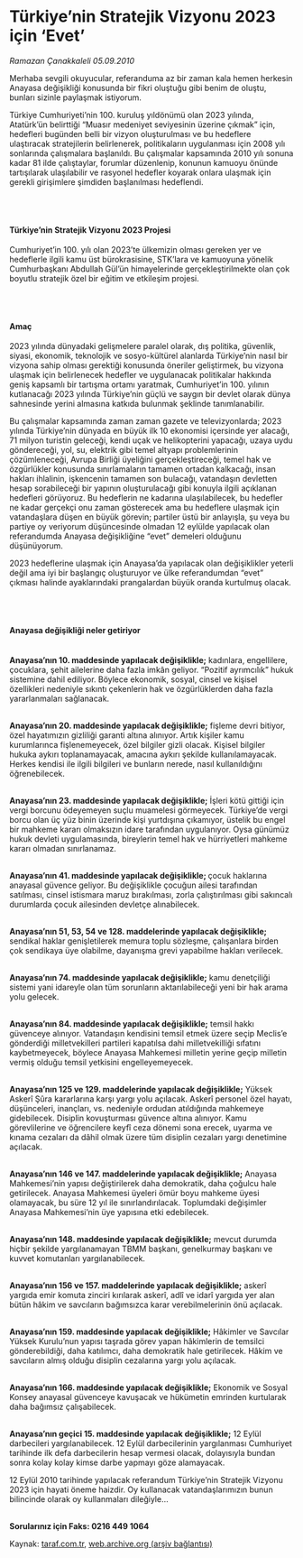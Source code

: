 # Türkiye’nin Stratejik Vizyonu 2023 için ‘Evet’

*Ramazan Çanakkaleli 05.09.2010*

<div class="yazi"><p>Merhaba sevgili okuyucular, referanduma az bir zaman kala hemen herkesin Anayasa değişikliği konusunda bir fikri oluştuğu gibi benim de oluştu, bunları sizinle paylaşmak istiyorum.</p>
<p>Türkiye Cumhuriyeti’nin 100. kuruluş yıldönümü olan 2023 yılında, Atatürk’ün belirttiği “Muasır medeniyet seviyesinin üzerine çıkmak” için, hedefleri bugünden belli bir vizyon oluşturulması ve bu hedeflere ulaştıracak stratejilerin belirlenerek, politikaların uygulanması için 2008 yılı sonlarında çalışmalara başlanıldı. Bu çalışmalar kapsamında 2010 yılı sonuna kadar 81 ilde çalıştaylar, forumlar düzenlenip, konunun kamuoyu önünde tartışılarak ulaşılabilir ve rasyonel hedefler koyarak onlara ulaşmak için gerekli girişimlere şimdiden başlanılması hedeflendi.</p>
<p><b> </b></p>
<h4><br/>Türkiye’nin Stratejik Vizyonu 2023 Projesi </h4>
<p>Cumhuriyet’in 100. yılı olan 2023’te ülkemizin olması gereken yer ve hedeflerle ilgili kamu üst bürokrasisine, STK’lara ve kamuoyuna yönelik Cumhurbaşkanı Abdullah Gül’ün himayelerinde<b> </b>gerçekleştirilmekte olan çok boyutlu stratejik özel bir eğitim ve etkileşim projesi.</p>
<p><b> </b></p>
<h4><br/>Amaç</h4>
<p>2023 yılında dünyadaki gelişmelere paralel olarak, dış politika, güvenlik, siyasi, ekonomik, teknolojik ve sosyo-kültürel alanlarda Türkiye’nin nasıl bir vizyona sahip olması gerektiği konusunda öneriler geliştirmek, bu vizyona ulaşmak için belirlenecek hedefler ve uygulanacak politikalar hakkında geniş kapsamlı bir tartışma ortamı yaratmak, Cumhuriyet’in 100. yılının kutlanacağı 2023 yılında Türkiye’nin güçlü ve saygın bir devlet olarak dünya sahnesinde yerini almasına katkıda bulunmak şeklinde tanımlanabilir.</p>
<p>Bu çalışmalar kapsamında zaman zaman gazete ve televizyonlarda; 2023 yılında Türkiye’nin dünyada en büyük ilk 10 ekonomisi içersinde yer alacağı, 71 milyon turistin geleceği, kendi uçak ve helikopterini yapacağı, uzaya uydu göndereceği, yol, su, elektrik gibi temel altyapı problemlerinin çözümleneceği, Avrupa Birliği üyeliğini gerçekleştireceği, temel hak ve özgürlükler konusunda sınırlamaların tamamen ortadan kalkacağı, insan hakları ihlalinin, işkencenin tamamen son bulacağı, vatandaşın devletten hesap sorabileceği bir yapının oluşturulacağı gibi konuyla ilgili açıklanan hedefleri görüyoruz. Bu hedeflerin ne kadarına ulaşılabilecek, bu hedefler ne kadar gerçekçi onu zaman gösterecek ama bu hedeflere ulaşmak için vatandaşlara düşen en büyük görevin; partiler üstü bir anlayışla, şu veya bu partiye oy veriyorum düşüncesinde olmadan 12 eylülde yapılacak olan referandumda Anayasa değişikliğine “evet” demeleri olduğunu düşünüyorum.</p>
<p>2023 hedeflerine ulaşmak için Anayasa’da yapılacak olan değişiklikler yeterli değil ama iyi bir başlangıç oluşturuyor ve ülke referandumdan “evet” çıkması halinde ayaklarındaki prangalardan büyük oranda kurtulmuş olacak.</p>
<p><b> </b></p>
<h4><br/>Anayasa değişikliği neler getiriyor</h4>
<p><b><br/>Anayasa’nın 10. maddesinde yapılacak değişiklikle;</b> kadınlara, engellilere, çocuklara, şehit ailelerine daha fazla imkân geliyor. “Pozitif ayrımcılık” hukuk sistemine dahil ediliyor. Böylece ekonomik, sosyal, cinsel ve kişisel özellikleri nedeniyle sıkıntı çekenlerin hak ve özgürlüklerden daha fazla yararlanmaları sağlanacak.</p>
<p><b><br/>Anayasa’nın 20. maddesinde yapılacak değişiklikle;</b> fişleme devri bitiyor, özel hayatımızın gizliliği garanti altına alınıyor. Artık kişiler kamu kurumlarınca fişlenemeyecek, özel bilgiler gizli olacak. Kişisel bilgiler hukuka aykırı toplanamayacak, amacına aykırı şekilde kullanılamayacak. Herkes kendisi ile ilgili bilgileri ve bunların nerede, nasıl kullanıldığını öğrenebilecek.</p>
<p><b><br/>Anayasa’nın 23. maddesinde yapılacak değişiklikle;</b> İşleri kötü gittiği için vergi borcunu ödeyemeyen suçlu muamelesi görmeyecek. Türkiye’de vergi borcu olan üç yüz binin üzerinde kişi yurtdışına çıkamıyor, üstelik bu engel bir mahkeme kararı olmaksızın idare tarafından uygulanıyor. Oysa günümüz hukuk devleti uygulamasında, bireylerin temel hak ve hürriyetleri mahkeme kararı olmadan sınırlanamaz.</p>
<p><b><br/>Anayasa’nın 41. maddesinde yapılacak değişiklikle;<i> </i></b>çocuk haklarına anayasal güvence geliyor. Bu değişiklikle çocuğun ailesi tarafından satılması, cinsel istismara maruz bırakılması, zorla çalıştırılması gibi sakıncalı durumlarda çocuk ailesinden devletçe alınabilecek.</p>
<p><b><br/>Anayasa’nın 51, 53, 54 ve 128. maddelerinde yapılacak değişiklikle;</b> sendikal haklar genişletilerek memura toplu sözleşme, çalışanlara birden çok sendikaya üye olabilme, dayanışma grevi yapabilme hakları verilecek.</p>
<p><b><br/>Anayasa’nın 74. maddesinde yapılacak değişiklikle;</b> kamu denetçiliği sistemi yani idareyle olan tüm sorunların aktarılabileceği yeni bir hak arama yolu gelecek.</p>
<p><b><br/>Anayasa’nın 84. maddesinde yapılacak değişiklikle;</b> temsil hakkı güvenceye alınıyor. Vatandaşın kendisini temsil etmek üzere seçip Meclis’e gönderdiği milletvekilleri partileri kapatılsa dahi milletvekilliği sıfatını kaybetmeyecek, böylece Anayasa Mahkemesi milletin yerine geçip milletin vermiş olduğu temsil yetkisini engelleyemeyecek.</p>
<p><b><br/>Anayasa’nın 125 ve 129. maddelerinde yapılacak değişiklikle;</b> Yüksek Askerî Şûra kararlarına karşı yargı yolu açılacak. Askerî personel özel hayatı, düşünceleri, inançları, vs. nedeniyle ordudan atıldığında mahkemeye gidebilecek. Disiplin kovuşturması güvence altına alınıyor. Kamu görevlilerine ve öğrencilere keyfî ceza dönemi sona erecek, uyarma ve kınama cezaları da dâhil olmak üzere tüm disiplin cezaları yargı denetimine açılacak.</p>
<p><b><br/>Anayasa’nın 146 ve 147. maddelerinde yapılacak değişiklikle;</b> Anayasa Mahkemesi’nin yapısı değiştirilerek daha demokratik, daha çoğulcu hale getirilecek. Anayasa Mahkemesi üyeleri ömür boyu mahkeme üyesi olamayacak, bu süre 12 yıl ile sınırlandırılacak. Toplumdaki değişimler Anayasa Mahkemesi’nin üye yapısına etki edebilecek.</p>
<p><b><br/>Anayasa’nın 148. maddesinde yapılacak değişiklikle;</b> mevcut durumda hiçbir şekilde yargılanamayan TBMM başkanı, genelkurmay başkanı ve kuvvet komutanları yargılanabilecek.</p>
<p><b><br/>Anayasa’nın 156 ve 157. maddelerinde yapılacak değişiklikle;</b> askerî yargıda emir komuta zinciri kırılarak askerî, adlî ve idarî yargıda yer alan bütün hâkim ve savcıların bağımsızca karar verebilmelerinin önü açılacak.</p>
<p><b><br/>Anayasa’nın 159. maddesinde yapılacak değişiklikle;</b> Hâkimler ve Savcılar Yüksek Kurulu’nun yapısı taşrada görev yapan hâkimlerin de temsilci gönderebildiği, daha katılımcı, daha demokratik hale getirilecek. Hâkim ve savcıların almış olduğu disiplin cezalarına yargı yolu açılacak.</p>
<p><b><br/>Anayasa’nın 166. maddesinde yapılacak değişiklikle;</b> Ekonomik ve Sosyal Konsey anayasal güvenceye kavuşacak ve hükümetin emrinden kurtularak daha bağımsız çalışabilecek.</p>
<p><b><br/>Anayasa’nın geçici 15. maddesinde yapılacak değişiklikle;</b> 12 Eylül darbecileri yargılanabilecek. 12 Eylül darbecilerinin yargılanması Cumhuriyet tarihinde ilk defa darbecilerin hesap vermesi olacak, dolayısıyla bundan sonra kolay kolay kimse darbe yapmayı göze alamayacak.</p>
<p>12 Eylül 2010 tarihinde yapılacak referandum Türkiye’nin Stratejik Vizyonu 2023 için hayati öneme haizdir. Oy kullanacak vatandaşlarımızın bunun bilincinde olarak oy kullanmaları dileğiyle...</p>
<p><b><br/>Sorularınız için Faks: 0216 449 1064</b></p></div>

Kaynak: [taraf.com.tr](http://www.taraf.com.tr:80/ramazan-canakkaleli/makale-turkiye-nin-stratejik-vizyonu-2023-icin-evet.htm), [web.archive.org (arşiv bağlantısı)](http://web.archive.org/web/20100907175404/http://www.taraf.com.tr:80/ramazan-canakkaleli/makale-turkiye-nin-stratejik-vizyonu-2023-icin-evet.htm)
